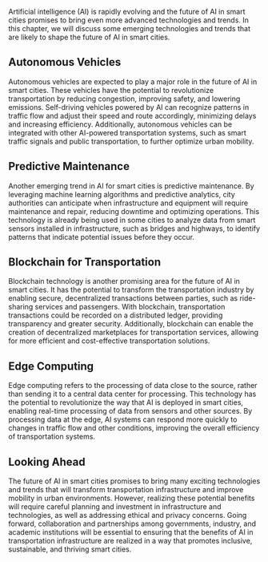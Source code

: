 

Artificial intelligence (AI) is rapidly evolving and the future of AI in smart cities promises to bring even more advanced technologies and trends. In this chapter, we will discuss some emerging technologies and trends that are likely to shape the future of AI in smart cities.

Autonomous Vehicles
-------------------

Autonomous vehicles are expected to play a major role in the future of AI in smart cities. These vehicles have the potential to revolutionize transportation by reducing congestion, improving safety, and lowering emissions. Self-driving vehicles powered by AI can recognize patterns in traffic flow and adjust their speed and route accordingly, minimizing delays and increasing efficiency. Additionally, autonomous vehicles can be integrated with other AI-powered transportation systems, such as smart traffic signals and public transportation, to further optimize urban mobility.

Predictive Maintenance
----------------------

Another emerging trend in AI for smart cities is predictive maintenance. By leveraging machine learning algorithms and predictive analytics, city authorities can anticipate when infrastructure and equipment will require maintenance and repair, reducing downtime and optimizing operations. This technology is already being used in some cities to analyze data from smart sensors installed in infrastructure, such as bridges and highways, to identify patterns that indicate potential issues before they occur.

Blockchain for Transportation
-----------------------------

Blockchain technology is another promising area for the future of AI in smart cities. It has the potential to transform the transportation industry by enabling secure, decentralized transactions between parties, such as ride-sharing services and passengers. With blockchain, transportation transactions could be recorded on a distributed ledger, providing transparency and greater security. Additionally, blockchain can enable the creation of decentralized marketplaces for transportation services, allowing for more efficient and cost-effective transportation solutions.

Edge Computing
--------------

Edge computing refers to the processing of data close to the source, rather than sending it to a central data center for processing. This technology has the potential to revolutionize the way that AI is deployed in smart cities, enabling real-time processing of data from sensors and other sources. By processing data at the edge, AI systems can respond more quickly to changes in traffic flow and other conditions, improving the overall efficiency of transportation systems.

Looking Ahead
-------------

The future of AI in smart cities promises to bring many exciting technologies and trends that will transform transportation infrastructure and improve mobility in urban environments. However, realizing these potential benefits will require careful planning and investment in infrastructure and technologies, as well as addressing ethical and privacy concerns. Going forward, collaboration and partnerships among governments, industry, and academic institutions will be essential to ensuring that the benefits of AI in transportation infrastructure are realized in a way that promotes inclusive, sustainable, and thriving smart cities.
